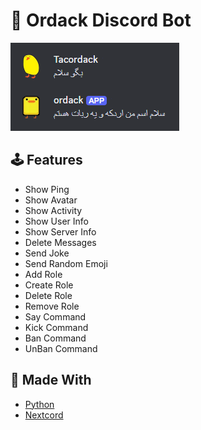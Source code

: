 # 🦆 Ordack Discord Bot

<img src="preview.png">

## 🕹 Features
- Show Ping
- Show Avatar
- Show Activity
- Show User Info
- Show Server Info
- Delete Messages
- Send Joke
- Send Random Emoji
- Add Role
- Create Role
- Delete Role
- Remove Role
- Say Command
- Kick Command
- Ban Command
- UnBan Command

## 📝 Made With
- [Python](https://github.com/python)
- [Nextcord](https://github.com/nextcord/nextcord)